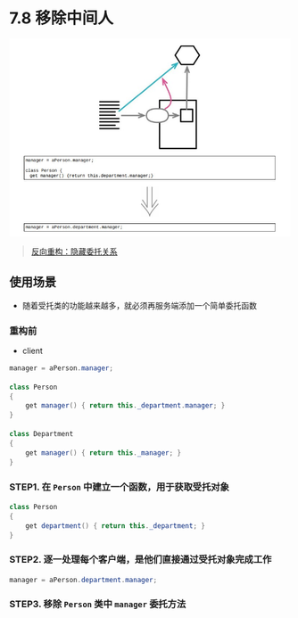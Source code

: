 # 7.8 移除中间人

![](../img/7.8.jpg)

> [反向重构：隐藏委托关系](./7.7_hide_delegate.md)
>
## 使用场景

- 随着受托类的功能越来越多，就必须再服务端添加一个简单委托函数

### 重构前

- client

```java
manager = aPerson.manager;

class Person
{
    get manager() { return this._department.manager; }
}

class Department
{
    get manager() { return this._manager; }
}
```

### STEP1. 在 `Person` 中建立一个函数，用于获取受托对象

```java
class Person
{
    get department() { return this._department; }
}
```

### STEP2. 逐一处理每个客户端，是他们直接通过受托对象完成工作

```java
manager = aPerson.department.manager;
```

### STEP3. 移除 `Person` 类中 `manager` 委托方法
